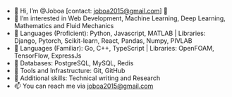 - 👋 Hi, I’m @Joboa [contact: joboa2015@gmail.com] 👋
- 👀 I’m interested in Web Development, Machine Learning, Deep Learning, Mathematics and Fluid Mechanics
- 🌱 Languages (Proficient): Python, Javascript, MATLAB | Libraries: Django, Pytorch, Scikit-learn, React, Pandas, Numpy, PIVLAB
- 🌱 Languages (Familiar): Go, C++, TypeScript | Libraries: OpenFOAM, TensorFlow, ExpressJs
- 🌱 Databases: PostgreSQL, MySQL, Redis
- 🌱 Tools and Infrastructure: Git, GitHub
- 💞️ Additional skills: Technical writing and Research
- 📫 You can reach me via joboa2015@gmail.com

<!---
Joboa/Joboa is a ✨ special ✨ repository because its `README.md` (this file) appears on your GitHub profile.
You can click the Preview link to take a look at your changes.
--->
